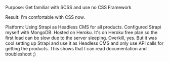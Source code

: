 Purpose:
Get familiar with SCSS and use no CSS Framework

Result:
I'm comfortable with CSS now. 

Platform:
Using Strapi as Headless CMS for all products. Configured Strapi myself with MongoDB.
Hosted on Heroku. It's on Heroku free plan so the first load can be slow due to the server sleeping.
Overkill, yes. But it was cool setting up Strapi and use it as Headless CMS and only use API calls for getting the products. This shows that I can read documentation and troubleshoot ;)
